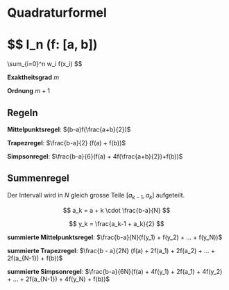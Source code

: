 # Quadraturformel

$$
l_n (f: [a, b]) 
=
\sum_{i=0}^n
w_i f(x_i)
$$

**Exaktheitsgrad** $m$

**Ordnung** $m+1$

## Regeln

**Mittelpunktsregel**: $(b-a)f(\frac{a+b}{2})$

**Trapezregel**: $\frac{b-a}{2} (f(a) + f(b))$

**Simpsonregel**: $\frac{b-a}{6}(f(a) + 4f(\frac{a+b}{2})+f(b))$

## Summenregel

Der Intervall wird in $N$ gleich grosse Teile $[a_{k-1}, a_k]$ aufgeteilt.

$$
a_k = a + k \cdot \frac{b-a}{N}
$$

$$
y_k = \frac{a_k-1 + a_k}{2}
$$

**summierte Mittelpunktsregel**: $\frac{b-a}{N}(f(y_1) + f(y_2) + ... + f(y_N))$

**summierte Trapezregel**: $\frac{b - a}{2N} (f(a) + 2f(a_1) + 2f(a_2) + ... + 2f(a_{N-1}) + f(b))$

**summierte Simpsonregel**: $\frac{b-a}{6N}(f(a) + 4f(y_1) + 2f(a_1) + 4f(y_2) + ... + 2f(a_{N-1}) + 4f(y_N) + f(b))$